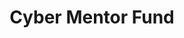 ---
layout: firm_page
title: "Cyber Mentor Fund"
id: "cybermentorfund.com"
permalink: "/cybermentorfundcybermentorfund.com/"
website: "https://cybermentorfund.com"
offices: "San Mateo (United States)"
investment_stages: "Seed, Series A"
portfolio_companies: "Ananda Networks, Arms Cyber, BlueLava, Bolster, BOXX, Calypso, Certn, Cloudbrink, Cyberhaven, Cycognito, Data Trails, Deepview, Deduce, Discern Security, Dragos, Enveil, Fenix24, ForceMetrics, Insane Cyber, Hyas, Kognos, LeakSignal, Mammoth Cyber, Message Control, Okera, Radicl Defence, Resilience, Revelstoke, Security Advisor, Spec, SynSaber, Tailscale, Templarbit, Tern, Trusona, Upfort"
portfolio_link: "https://cybermentorfund.com/portfolio/"
investment_markets: "Cybersecurity"
founded_year: "2018"
description: "Cyber Mentor Fund is a mentorship fund focused on cybersecurity, backing innovative security solutions for enterprises and governments. They leverage a community-centered approach, providing mentorship and support to portfolio companies."
linkedin: "https://www.linkedin.com/company/cyber-mentor-fund"
twitter: ""
instagram: ""
team_page: ""
investor_type: "Venture Capital"
crunchbase: ""
pitchbook: ""

# SEO Optimization
meta_title: "Cyber Mentor Fund - VC Firm - projectstartups.com"
meta_description: "Cyber Mentor Fund, Cyber Mentor Fund is a mentorship fund focused on cybersecurity, backing innovative security solutions for enterprises and governments. They leverage ..."
meta_keywords: "Cyber Mentor Fund, Cybersecurity, VC firm, venture capital, startup investor, projectstartups.com"
canonical_url: "https://vc.projectstartups.com/cybermentorfundcybermentorfund.com/"
---